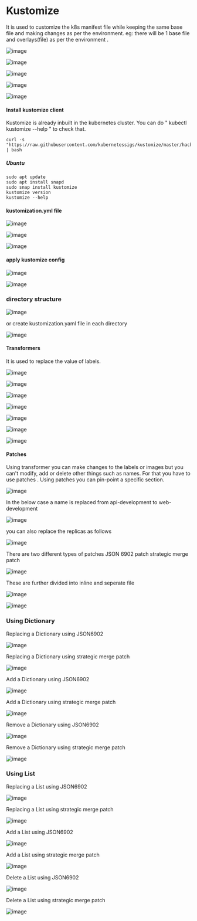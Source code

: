 # Kustomize

It is used to customize the k8s manifest file while keeping the same base file and making changes as per the environment. eg: there will be 1 base file and overlays(file) as per the environment .

![image](https://github.com/user-attachments/assets/0a8ce6f8-aee9-4711-80bf-970238ff05a3)

![image](https://github.com/user-attachments/assets/0c7e3f86-797b-4e5f-9c51-25bd52020d5c)

![image](https://github.com/user-attachments/assets/4472be58-7c02-44c6-91ae-7939feb8dfde)

![image](https://github.com/user-attachments/assets/8de9f378-81af-4e7c-8d09-c1df2b50d64c)

![image](https://github.com/user-attachments/assets/e8acbe9b-57bf-4084-b1d9-d07b0ab0ad1b)

#### Install kustomize client

Kustomize is already inbuilt in the kubernetes cluster. You can do " kubectl kustomize --help " to check that. 

```
curl -s "https://raw.githubusercontent.com/kubernetessigs/kustomize/master/hack/install_kustomize.sh" | bash
```

##### Ubuntu
```
sudo apt update
sudo apt install snapd
sudo snap install kustomize
kustomize version
kustomize --help
```

#### kustomization.yml file

![image](https://github.com/user-attachments/assets/4dfe196c-03bf-489b-86de-fc3c23fb2b1b)

![image](https://github.com/user-attachments/assets/57619e33-23d5-48bc-9fe0-758ee6094643)

![image](https://github.com/user-attachments/assets/757fc9e5-3d1d-448e-b3cf-f96e489bc0fd)

#### apply kustomize config

![image](https://github.com/user-attachments/assets/cb42d86a-694f-4fc6-9179-0e172c218cc5)

![image](https://github.com/user-attachments/assets/04708921-b5a6-4d64-b53f-2e773801cb7e)

### directory structure

![image](https://github.com/user-attachments/assets/aa450eea-ca04-4530-8a44-fbd4142b780f)

or create kustomization.yaml file in each directory

![image](https://github.com/user-attachments/assets/968085f1-8a1b-40da-a784-9898dfc69eab)

#### Transformers
It is used to replace the value of labels. 

![image](https://github.com/user-attachments/assets/613f2c86-c6f6-4751-b92b-a976d6ab82ff)

![image](https://github.com/user-attachments/assets/6c951b20-67e6-46bd-814f-f7c0fc547b32)

![image](https://github.com/user-attachments/assets/1e38e0fc-f925-4c97-9e70-261ef7668632)

![image](https://github.com/user-attachments/assets/984b9c19-9f70-4726-b60e-489430fa61e6)

![image](https://github.com/user-attachments/assets/63c1676e-4c25-4610-8711-38e1694d7161)

![image](https://github.com/user-attachments/assets/438dc360-4002-4bb7-87aa-20115b690e86)

![image](https://github.com/user-attachments/assets/d4081cf7-2923-40ff-babe-d83099b8c378)

#### Patches
Using transformer you can make changes to the labels or images but you can't modify, add or delete other things such as names. For that you have to use patches . Using patches you can pin-point a specific section.

![image](https://github.com/user-attachments/assets/a0f9341c-a183-458e-84c9-f059d699a35c)

In the below case a name is replaced from api-development to web-development

![image](https://github.com/user-attachments/assets/697e17c2-6a0f-4d0e-bbe3-b6bbb609783b)

you can also replace the replicas as follows

![image](https://github.com/user-attachments/assets/d66d92c8-b14c-49e8-8bf6-d930b85075e6)

There are two different types of patches
 JSON 6902 patch
 strategic merge patch

 ![image](https://github.com/user-attachments/assets/38195656-0317-4769-8cd6-6abc6f938e9c)

 These are further divided into inline and seperate file

 ![image](https://github.com/user-attachments/assets/b78109d1-5758-4ca8-b03f-7ff0fe9c78da)

 ![image](https://github.com/user-attachments/assets/b7e8f550-8282-4fb9-b0b0-942283b5145e)

### Using Dictionary

 Replacing a Dictionary using JSON6902

 ![image](https://github.com/user-attachments/assets/a71ac7b8-3f55-4051-b850-1338cfa488b3)

 Replacing a Dictionary using strategic merge patch 

 ![image](https://github.com/user-attachments/assets/11defbe2-c9c3-4b95-8051-1cb1602a3f87)
 
Add a Dictionary using JSON6902

![image](https://github.com/user-attachments/assets/c60151f9-ee77-428d-9352-c7321a01257f)

Add a Dictionary using strategic merge patch

![image](https://github.com/user-attachments/assets/0db26eb2-4b44-4983-bb48-5883c7721bf7)

Remove a Dictionary using JSON6902

![image](https://github.com/user-attachments/assets/71128ef9-7795-47c2-bc8d-e09747e389a7)

Remove a Dictionary using strategic merge patch

![image](https://github.com/user-attachments/assets/faccb906-7fd4-47c4-94f5-1f0671033ad1)

### Using List

Replacing a List using JSON6902

![image](https://github.com/user-attachments/assets/5f460576-9d05-4cc2-b387-0e387407dc49)

Replacing a List using strategic merge patch

![image](https://github.com/user-attachments/assets/abf09d93-1f1c-420d-83e0-57008e5fb845)

Add a List using JSON6902

![image](https://github.com/user-attachments/assets/04cff382-b2a9-414d-a20d-7a8785335c1c)

Add a List using strategic merge patch

![image](https://github.com/user-attachments/assets/b463d3ff-4e50-4d02-a8a4-c8f0801b4276)

Delete a List using JSON6902

![image](https://github.com/user-attachments/assets/6fbf100a-67cd-4a4e-af79-f23f4950fb5e)

Delete a List using strategic merge patch

![image](https://github.com/user-attachments/assets/c5308e27-7a94-44b9-b691-8c9c0356c58d)




